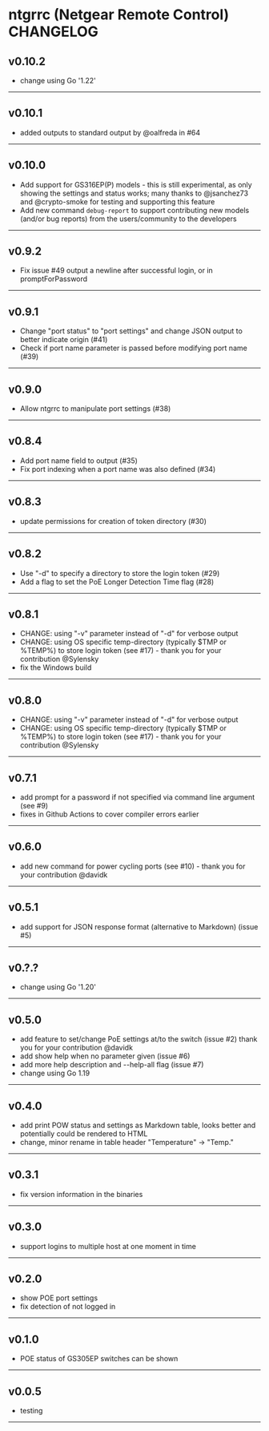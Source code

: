 
# ntgrrc (Netgear Remote Control) CHANGELOG

## v0.10.2

* change using Go '1.22'

----

## v0.10.1

* added outputs to standard output by @oalfreda in #64

----

## v0.10.0

* Add support for GS316EP(P) models - this is still experimental, as only showing the settings and status works; many thanks to @jsanchez73 and @crypto-smoke for testing and supporting this feature
* Add new command `debug-report` to support contributing new models (and/or bug reports) from the users/community to the developers

----

## v0.9.2

* Fix issue #49 output a newline after successful login, or in promptForPassword

----

## v0.9.1

* Change "port status" to "port settings" and change JSON output to better indicate origin (#41)
* Check if port name parameter is passed before modifying port name (#39)

----

## v0.9.0

* Allow ntgrrc to manipulate port settings (#38)

----

## v0.8.4

* Add port name field to output (#35)
* Fix port indexing when a port name was also defined (#34)

----

## v0.8.3

* update permissions for creation of token directory (#30)

----

## v0.8.2

* Use "-d" to specify a directory to store the login token (#29)
* Add a flag to set the PoE Longer Detection Time flag (#28)

----

## v0.8.1

* CHANGE: using "-v" parameter instead of "-d" for verbose output
* CHANGE: using OS specific temp-directory (typically $TMP or %TEMP%) to store login token (see #17) - thank you for your contribution @Sylensky
* fix the Windows build

----

## v0.8.0

* CHANGE: using "-v" parameter instead of "-d" for verbose output
* CHANGE: using OS specific temp-directory (typically $TMP or %TEMP%) to store login token (see #17) - thank you for your contribution @Sylensky

----

## v0.7.1

* add prompt for a password if not specified via command line argument (see #9)
* fixes in Github Actions to cover compiler errors earlier

----

## v0.6.0

* add new command for power cycling ports (see #10) - thank you for your contribution @davidk

----

## v0.5.1

* add support for JSON response format (alternative to Markdown) (issue #5)

----

## v0.?.?

* change using Go '1.20'

----

## v0.5.0

* add feature to set/change PoE settings at/to the switch (issue #2) thank you for your contribution @davidk
* add show help when no parameter given (issue #6)
* add more help description and --help-all flag (issue #7)
* change using Go 1.19

----

## v0.4.0

* add print POW status and settings as Markdown table, looks better and potentially could be rendered to HTML
* change, minor rename in table header "Temperature" -> "Temp."

----

## v0.3.1

* fix version information in the binaries

----

## v0.3.0

* support logins to multiple host at one moment in time

----

## v0.2.0

* show POE port settings
* fix detection of not logged in

----

## v0.1.0

* POE status of GS305EP switches can be shown

----

## v0.0.5

* testing 

----
